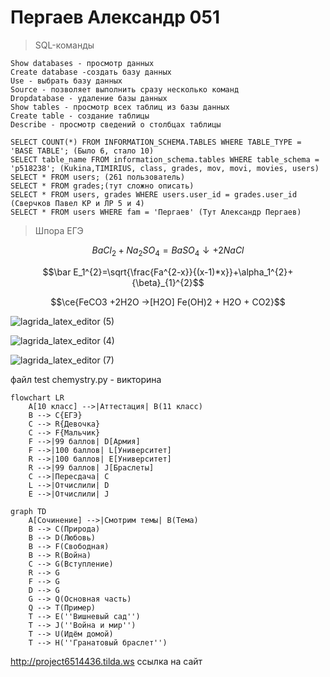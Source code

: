 
# Пергаев Александр 051
> SQL-команды

    Show databases - просмотр данных
    Create database -создать базу данных
    Use - выбрать базу данных
    Source - позволяет выполнить сразу несколько команд
    Dropdatabase - удаление базы данных
    Show tables - просмотр всех таблиц из базы данных
    Create table - создание таблицы
    Describe - просмотр сведений о столбцах таблицы

    SELECT COUNT(*) FROM INFORMATION_SCHEMA.TABLES WHERE TABLE_TYPE = 'BASE TABLE'; (Было 6, стало 10)
    SELECT table_name FROM information_schema.tables WHERE table_schema = 'p518238'; (Kukina,TIMIRIUS, class, grades, mov, movi, movies, users)
    SELECT * FROM users; (261 пользователь)
    SELECT * FROM grades;(тут сложно описать)
    SELECT * FROM users, grades WHERE users.user_id = grades.user_id (Сверчков Павел КР и ЛР 5 и 4)
    SELECT * FROM users WHERE fam = 'Пергаев' (Тут Александр Пергаев)

> Шпора ЕГЭ

$$BaCl_{2}+Na_{2}SO_{4}=BaSO_{4}\downarrow +2NaCl$$

$$\bar E_1^{2}=\sqrt{\frac{Fa^{2-x}}{(x-1)*x}}+\alpha_1^{2}+{\beta}_{1}^{2}$$

$$\ce{FeCO3 +2H2O ->[H2O] Fe(OH)2 + H2O + CO2}$$

![lagrida_latex_editor (5)](https://user-images.githubusercontent.com/114979532/200492462-bcfb893d-0efa-4ab4-806a-7f27d32cf88e.png)

![lagrida_latex_editor (4)](https://user-images.githubusercontent.com/114979532/200492475-873f9883-63ad-417a-8dff-8df5a8e31709.png)

![lagrida_latex_editor (7)](https://user-images.githubusercontent.com/114979532/200492668-06b2fd12-0568-442e-99fc-0d2ece7654e1.png)

файл test chemystry.py - викторина

```mermaid
flowchart LR
    A[10 класс] -->|Аттестация| B(11 класс)
    B --> C{ЕГЭ}
    C --> R{Девочка}
    C --> F{Мальчик}
    F -->|99 баллов| D[Армия]
    F -->|100 баллов| L[Университет]
    R -->|100 баллов| E[Университет]
    R -->|99 баллов| J[Браслеты]
    C -->|Пересдача| C
    L -->|Отчислили| D
    E -->|Отчислили| J
```



```mermaid
graph TD
    A[Сочинение] -->|Смотрим темы| B(Тема)
    B --> C(Природа)
    B --> D(Любовь)
    B --> F(Свободная)
    B --> R(Война)
    C --> G(Вступление)
    R --> G
    F --> G
    D --> G
    G --> Q(Основная часть)
    Q --> T(Пример)
    T --> E(''Вишневый сад'')
    T --> J(''Война и мир'')
    T --> U(Идём домой)
    T --> H(''Гранатовый браслет'')
```
http://project6514436.tilda.ws ссылка на сайт
